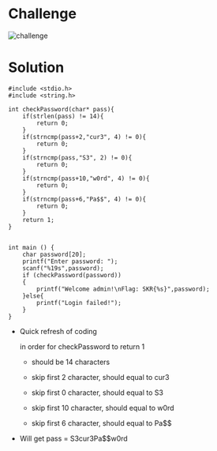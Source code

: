 # Challenge

![challenge](https://github.com/urhnh/ctfwriteup/assets/149639198/8ab70b55-2251-4123-afb6-93529e123167)

# Solution

```
#include <stdio.h>
#include <string.h>

int checkPassword(char* pass){
	if(strlen(pass) != 14){
		return 0;
	}
	if(strncmp(pass+2,"cur3", 4) != 0){
		return 0;
	}
	if(strncmp(pass,"S3", 2) != 0){
		return 0;
	}
	if(strncmp(pass+10,"w0rd", 4) != 0){
		return 0;
	}
	if(strncmp(pass+6,"Pa$$", 4) != 0){
		return 0;
	}
	return 1;
}


int main () {
	char password[20];
	printf("Enter password: ");
	scanf("%19s",password);
	if (checkPassword(password))
	{
		printf("Welcome admin!\nFlag: SKR{%s}",password);
	}else{
		printf("Login failed!");
	}
}
```

- Quick refresh of coding

  in order for checkPassword to return 1

  - should be 14 characters
 
  - skip first 2 character, should equal to cur3
 
  - skip first 0 character, should equal to S3
 
  - skip first 10 character, should equal to w0rd
 
  - skip first 6 character, should equal to Pa$$
 
- Will get pass = S3cur3Pa$$w0rd
